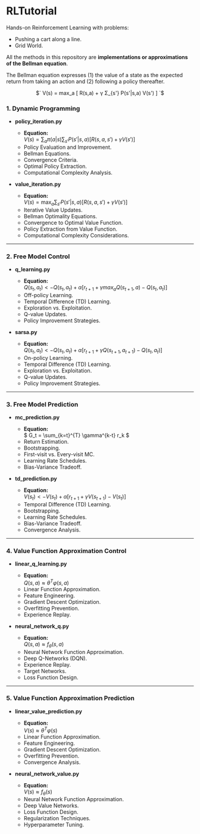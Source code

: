 # RLTutorial

Hands-on Reinforcement Learning with problems:
-  Pushing a cart along a line.
-  Grid World.

All the methods in this repository are **implementations or approximations of the Bellman equation**. 

The Bellman equation expresses (1) the value of a state as the expected return from taking an action and (2) following a policy thereafter. 

<p align="center">
$` V(s) = max_a [ R(s,a) + γ Σ_{s'} P(s'|s,a) V(s') ] `$
</p>


### 1. **Dynamic Programming**

- **policy_iteration.py**
  - **Equation:**  
$` V(s) = \sum_a \pi(a|s) \sum_{s'} P(s'|s,a) [ R(s,a,s') + \gamma V(s') ] `$
  - Policy Evaluation and Improvement.
  - Bellman Equations.
  - Convergence Criteria.
  - Optimal Policy Extraction.
  - Computational Complexity Analysis.

- **value_iteration.py**
  - **Equation:**  
$` V(s) = \max_a \sum_{s'} P(s'|s,a) [ R(s,a,s') + \gamma V(s') ] `$
  - Iterative Value Updates.
  - Bellman Optimality Equations.
  - Convergence to Optimal Value Function.
  - Policy Extraction from Value Function.
  - Computational Complexity Considerations.

---

### 2. **Free Model Control**

- **q_learning.py**
  - **Equation:**  
$` Q(s_t, a_t) <- Q(s_t, a_t) + \alpha [ r_{t+1} + \gamma max_a Q(s_{t+1}, a) - Q(s_t, a_t) ] `$
  - Off-policy Learning.
  - Temporal Difference (TD) Learning.
  - Exploration vs. Exploitation.
  - Q-value Updates.
  - Policy Improvement Strategies.

- **sarsa.py**
  - **Equation:**  
$` Q(s_t, a_t) <- Q(s_t, a_t) + \alpha [ r_{t+1} + \gamma Q(s_{t+1}, a_{t+1}) - Q(s_t, a_t) ] `$
  - On-policy Learning.
  - Temporal Difference (TD) Learning.
  - Exploration vs. Exploitation.
  - Q-value Updates.
  - Policy Improvement Strategies.

---

### 3. **Free Model Prediction**

- **mc_prediction.py**
  - **Equation:**  
$` G_t = \sum_{k=t}^{T} \gamma^{k-t} r_k `$
  - Return Estimation.
  - Bootstrapping.
  - First-visit vs. Every-visit MC.
  - Learning Rate Schedules.
  - Bias-Variance Tradeoff.

- **td_prediction.py**
  - **Equation:**  
$` V(s_t) <- V(s_t) + \alpha [ r_{t+1} + \gamma V(s_{t+1}) - V(s_t) ] `$
  - Temporal Difference (TD) Learning.
  - Bootstrapping.
  - Learning Rate Schedules.
  - Bias-Variance Tradeoff.
  - Convergence Analysis.

---

### 4. **Value Function Approximation Control**

- **linear_q_learning.py**
  - **Equation:**  
$` Q(s,a) ≈ θ^T φ(s,a) `$
  - Linear Function Approximation.
  - Feature Engineering.
  - Gradient Descent Optimization.
  - Overfitting Prevention.
  - Experience Replay.

- **neural_network_q.py**
  - **Equation:**  
$` Q(s,a) ≈ f_θ(s,a) `$
  - Neural Network Function Approximation.
  - Deep Q-Networks (DQN).
  - Experience Replay.
  - Target Networks.
  - Loss Function Design.

---

### 5. **Value Function Approximation Prediction**

- **linear_value_prediction.py**
  - **Equation:**  
$` V(s) ≈ θ^T φ(s) `$
  - Linear Function Approximation.
  - Feature Engineering.
  - Gradient Descent Optimization.
  - Overfitting Prevention.
  - Convergence Analysis.

- **neural_network_value.py**
  - **Equation:**  
$` V(s) ≈ f_θ(s) `$
  - Neural Network Function Approximation.
  - Deep Value Networks.
  - Loss Function Design.
  - Regularization Techniques.
  - Hyperparameter Tuning.
